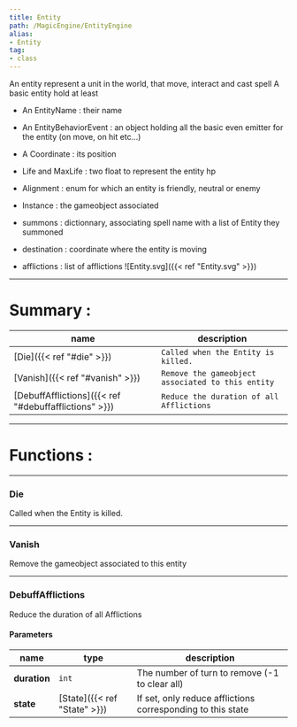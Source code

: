 ```yaml
---
title: Entity
path: /MagicEngine/EntityEngine
alias: 
- Entity
tag: 
- class
---
```

An entity represent a unit in the world, that move, interact and cast spell
A basic entity hold at least
- An EntityName : their name
- An EntityBehaviorEvent : an object holding all the basic even emitter for the entity (on move, on hit etc...)
- A Coordinate : its position
- Life and MaxLife : two float to represent the entity hp
- Alignment : enum for which an entity is friendly, neutral or enemy
- Instance : the gameobject associated
- summons : dictionnary, associating spell name with a list of Entity they summoned

- destination : coordinate where the entity is moving
- afflictions : list of afflictions
![Entity.svg]({{< ref "Entity.svg" >}})

---
# Summary :
name|description
----|----
[Die]({{< ref "#die" >}}) | `Called when the Entity is killed.`
[Vanish]({{< ref "#vanish" >}}) | `Remove the gameobject associated to this entity`
[DebuffAfflictions]({{< ref "#debuffafflictions" >}}) | `Reduce the duration of all Afflictions`

---
# Functions :

---
### Die
Called when the Entity is killed.

---
### Vanish
Remove the gameobject associated to this entity

---
### DebuffAfflictions
Reduce the duration of all Afflictions

#### Parameters
name|type|description
-----|-----|-----
**duration**|`int`|The number of turn to remove (-1 to clear all)
**state**|[State]({{< ref "State" >}})|If set, only reduce afflictions corresponding to this state
